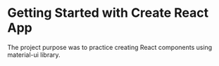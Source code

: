 # Getting Started with Create React App

The project purpose was to practice creating React components using material-ui library.



